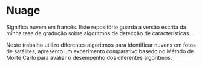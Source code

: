 Nuage
=====

Significa nuvem em francês. Este repositório guarda a versão escrita da minha tese de gradução sobre algoritmos de detecção de características.

Neste trabalho utilizo diferentes algoritmos para identificar nuvens em fotos de satélites, apresento um experimento comparativo basedo no Método de Morte Carlo para avaliar o desempenho dos diferentes algoritmos.